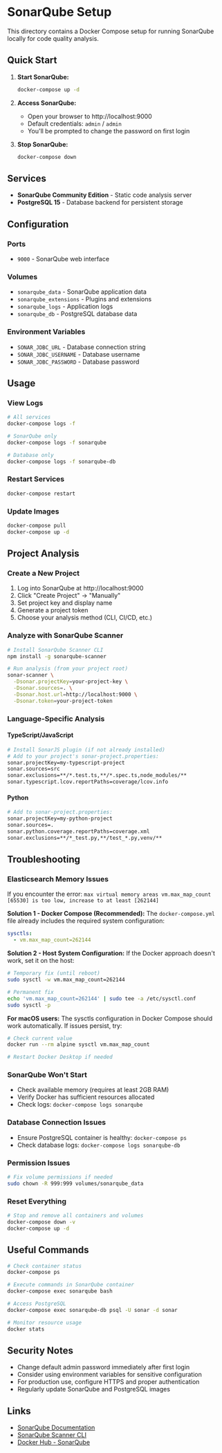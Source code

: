 # SonarQube Setup

This directory contains a Docker Compose setup for running SonarQube locally for code quality analysis.

## Quick Start

1. **Start SonarQube:**

    ```bash
    docker-compose up -d
    ```

2. **Access SonarQube:**

    - Open your browser to http://localhost:9000
    - Default credentials: `admin` / `admin`
    - You'll be prompted to change the password on first login

3. **Stop SonarQube:**
    ```bash
    docker-compose down
    ```

## Services

-   **SonarQube Community Edition** - Static code analysis server
-   **PostgreSQL 15** - Database backend for persistent storage

## Configuration

### Ports

-   `9000` - SonarQube web interface

### Volumes

-   `sonarqube_data` - SonarQube application data
-   `sonarqube_extensions` - Plugins and extensions
-   `sonarqube_logs` - Application logs
-   `sonarqube_db` - PostgreSQL database data

### Environment Variables

-   `SONAR_JDBC_URL` - Database connection string
-   `SONAR_JDBC_USERNAME` - Database username
-   `SONAR_JDBC_PASSWORD` - Database password

## Usage

### View Logs

```bash
# All services
docker-compose logs -f

# SonarQube only
docker-compose logs -f sonarqube

# Database only
docker-compose logs -f sonarqube-db
```

### Restart Services

```bash
docker-compose restart
```

### Update Images

```bash
docker-compose pull
docker-compose up -d
```

## Project Analysis

### Create a New Project

1. Log into SonarQube at http://localhost:9000
2. Click "Create Project" → "Manually"
3. Set project key and display name
4. Generate a project token
5. Choose your analysis method (CLI, CI/CD, etc.)

### Analyze with SonarQube Scanner

```bash
# Install SonarQube Scanner CLI
npm install -g sonarqube-scanner

# Run analysis (from your project root)
sonar-scanner \
  -Dsonar.projectKey=your-project-key \
  -Dsonar.sources=. \
  -Dsonar.host.url=http://localhost:9000 \
  -Dsonar.token=your-project-token
```

### Language-Specific Analysis

#### TypeScript/JavaScript

```bash
# Install SonarJS plugin (if not already installed)
# Add to your project's sonar-project.properties:
sonar.projectKey=my-typescript-project
sonar.sources=src
sonar.exclusions=**/*.test.ts,**/*.spec.ts,node_modules/**
sonar.typescript.lcov.reportPaths=coverage/lcov.info
```

#### Python

```bash
# Add to sonar-project.properties:
sonar.projectKey=my-python-project
sonar.sources=.
sonar.python.coverage.reportPaths=coverage.xml
sonar.exclusions=**/*_test.py,**/test_*.py,venv/**
```

## Troubleshooting

### Elasticsearch Memory Issues

If you encounter the error: `max virtual memory areas vm.max_map_count [65530] is too low, increase to at least [262144]`

**Solution 1 - Docker Compose (Recommended):**
The `docker-compose.yml` file already includes the required system configuration:
```yaml
sysctls:
  - vm.max_map_count=262144
```

**Solution 2 - Host System Configuration:**
If the Docker approach doesn't work, set it on the host:

```bash
# Temporary fix (until reboot)
sudo sysctl -w vm.max_map_count=262144

# Permanent fix
echo 'vm.max_map_count=262144' | sudo tee -a /etc/sysctl.conf
sudo sysctl -p
```

**For macOS users:**
The sysctls configuration in Docker Compose should work automatically. If issues persist, try:
```bash
# Check current value
docker run --rm alpine sysctl vm.max_map_count

# Restart Docker Desktop if needed
```

### SonarQube Won't Start

-   Check available memory (requires at least 2GB RAM)
-   Verify Docker has sufficient resources allocated
-   Check logs: `docker-compose logs sonarqube`

### Database Connection Issues

-   Ensure PostgreSQL container is healthy: `docker-compose ps`
-   Check database logs: `docker-compose logs sonarqube-db`

### Permission Issues

```bash
# Fix volume permissions if needed
sudo chown -R 999:999 volumes/sonarqube_data
```

### Reset Everything

```bash
# Stop and remove all containers and volumes
docker-compose down -v
docker-compose up -d
```

## Useful Commands

```bash
# Check container status
docker-compose ps

# Execute commands in SonarQube container
docker-compose exec sonarqube bash

# Access PostgreSQL
docker-compose exec sonarqube-db psql -U sonar -d sonar

# Monitor resource usage
docker stats
```

## Security Notes

-   Change default admin password immediately after first login
-   Consider using environment variables for sensitive configuration
-   For production use, configure HTTPS and proper authentication
-   Regularly update SonarQube and PostgreSQL images

## Links

-   [SonarQube Documentation](https://docs.sonarsource.com/sonarqube/)
-   [SonarQube Scanner CLI](https://docs.sonarsource.com/sonarqube/latest/analyzing-source-code/scanners/sonarscanner/)
-   [Docker Hub - SonarQube](https://hub.docker.com/_/sonarqube)
